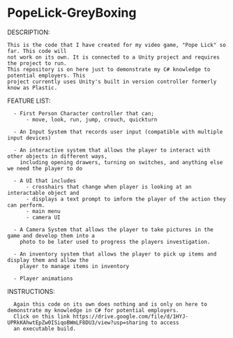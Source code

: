 # PopeLick-GreyBoxing
DESCRIPTION:
	
	This is the code that I have created for my video game, "Pope Lick" so far. This code will 
 	not work on its own. It is connected to a Unity project and requires the project to run. 
  	This repository is on here just to demonstrate my C# knowledge to potential employers. This 
   	project currently uses Unity's built in version controller formerly know as Plastic. 



FEATURE LIST:

      - First Person Character controller that can;
          - move, look, run, jump, crouch, quickturn
          
      - An Input System that records user input (compatible with multiple input devices) 
      
      - An interactive system that allows the player to interact with other objects in different ways, 
      	including opening drawers, turning on switches, and anything else we need the player to do
	
      - A UI that includes
          - crosshairs that change when player is looking at an interactable object and 
          - displays a text prompt to imform the player of the action they can perform.
          - main menu
          - camera UI
	  
      - A Camera System that allows the player to take pictures in the game and develop them into a 
      	photo to be later used to progress the players investigation.
      
      - An inventory system that allows the player to pick up items and display them and allow the 
      	player to manage items in inventory
      
      - Player animations



INSTRUCTIONS: 

      Again this code on its own does nothing and is only on here to demonstrate my knowledge in C# for potential employers. 
      Click on this link https://drive.google.com/file/d/1HYJ-UPRkKAhwtEpZw0ISiqoBWmLF8DU3/view?usp=sharing to access
      an executable build.
